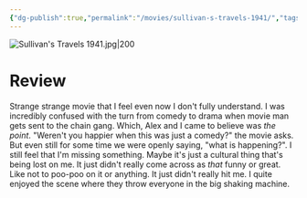 ```yaml
---
{"dg-publish":true,"permalink":"/movies/sullivan-s-travels-1941/","tags":["movies"],"created":"2024-03-05","updated":"2025-03-13"}
---
```



![Sullivan's Travels 1941.jpg|200](/img/user/_sys/Attachments/Sullivan's%20Travels%201941.jpg)

# Review

Strange strange movie that I feel even now I don't fully understand. I was incredibly confused with the turn from comedy to drama when movie man gets sent to the chain gang. Which, Alex and I came to believe was *the point*. "Weren't you happier when this was just a comedy?" the movie asks. But even still for some time we were openly saying, "what is happening?". I still feel that I'm missing something. Maybe it's just a cultural thing that's being lost on me. It just didn't really come across as *that* funny or great. Like not to poo-poo on it or anything. It just didn't really hit me. I quite enjoyed the scene where they throw everyone in the big shaking machine.
